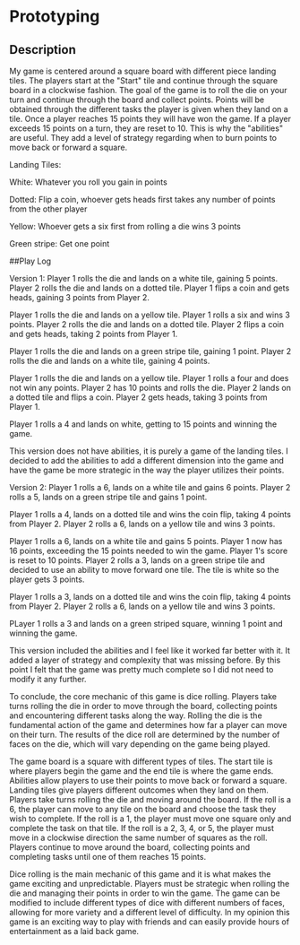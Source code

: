 # Prototyping

## Description

My game is centered around a square board with different piece landing tiles. The players start at the "Start" tile and continue through the square board in a clockwise fashion. The goal of the game is to roll the die on your turn and continue through the board and collect points. Points will be obtained through the different tasks the player is given when they land on a tile. Once a player reaches 15 points they will have won the game. If a player exceeds 15 points on a turn, they are reset to 10. This is why the "abilities" are useful. They add a level of strategy regarding when to burn points to move back or forward a square.

Landing Tiles:

White: Whatever you roll you gain in points

Dotted: Flip a coin, whoever gets heads first takes any number of points from the other player

Yellow: Whoever gets a six first from rolling a die wins 3 points

Green stripe: Get one point

##Play Log

Version 1: 
Player 1 rolls the die and lands on a white tile, gaining 5 points.
Player 2 rolls the die and lands on a dotted tile. Player 1 flips a coin and gets heads, gaining 3 points from Player 2.

Player 1 rolls the die and lands on a yellow tile. Player 1 rolls a six and wins 3 points.
Player 2 rolls the die and lands on a dotted tile. Player 2 flips a coin and gets heads, taking 2 points from Player 1.

Player 1 rolls the die and lands on a green stripe tile, gaining 1 point.
Player 2 rolls the die and lands on a white tile, gaining 4 points.

Player 1 rolls the die and lands on a yellow tile. Player 1 rolls a four and does not win any points.
Player 2 has 10 points and rolls the die. Player 2 lands on a dotted tile and flips a coin. Player 2 gets heads, taking 3 points from Player 1.

Player 1 rolls a 4 and lands on white, getting to 15 points and winning the game.

This version does not have abilities, it is purely a game of the landing tiles. I decided to add the abilities to add a different dimension into the game and have the game be more strategic in the way the player utilizes their points. 

Version 2:
Player 1 rolls a 6, lands on a white tile and gains 6 points.
Player 2 rolls a 5, lands on a green stripe tile and gains 1 point.

Player 1 rolls a 4, lands on a dotted tile and wins the coin flip, taking 4 points from Player 2.
Player 2 rolls a 6, lands on a yellow tile and wins 3 points.

Player 1 rolls a 6, lands on a white tile and gains 5 points. Player 1 now has 16 points, exceeding the 15 points needed to win the game. Player 1's score is reset to 10 points.
Player 2 rolls a 3, lands on a green stripe tile and decided to use an ability to move forward one tile. The tile is white so the player gets 3 points.

Player 1 rolls a 3, lands on a dotted tile and wins the coin flip, taking 4 points from Player 2.
Player 2 rolls a 6, lands on a yellow tile and wins 3 points.

PLayer 1 rolls a 3 and lands on a green striped square, winning 1 point and winning the game.

This version included the abilities and I feel like it worked far better with it. It added a layer of strategy and complexity that was missing before. By this point I felt that the game was pretty much complete so I did not need to modify it any further. 


To conclude, the core mechanic of this game is dice rolling. Players take turns rolling the die in order to move through the board, collecting points and encountering different tasks along the way. Rolling the die is the fundamental action of the game and determines how far a player can move on their turn. The results of the dice roll are determined by the number of faces on the die, which will vary depending on the game being played. 

The game board is a square with different types of tiles. The start tile is where players begin the game and the end tile is where the game ends. Abilities allow players to use their points to move back or forward a square. Landing tiles give players different outcomes when they land on them. Players take turns rolling the die and moving around the board. If the roll is a 6, the player can move to any tile on the board and choose the task they wish to complete. If the roll is a 1, the player must move one square only and complete the task on that tile. If the roll is a 2, 3, 4, or 5, the player must move in a clockwise direction the same number of squares as the roll. Players continue to move around the board, collecting points and completing tasks until one of them reaches 15 points. 

Dice rolling is the main mechanic of this game and it is what makes the game exciting and unpredictable. Players must be strategic when rolling the die and managing their points in order to win the game. The game can be modified to include different types of dice with different numbers of faces, allowing for more variety and a different level of difficulty. In my opinion this game is an exciting way to play with friends and can easily provide hours of entertainment as a laid back game. 
